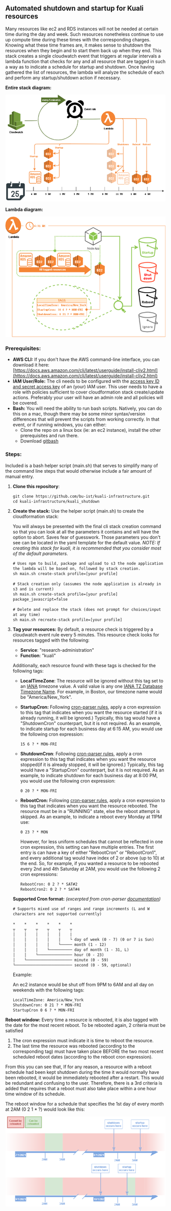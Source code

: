 ## Automated shutdown and startup for Kuali resources

Many resources like ec2 and RDS instances will not be needed at certain time during the day and week.
Such resources nonetheless continue to use up compute time during these times with the corresponding charges.
Knowing what these time frames are, it makes sense to shutdown the resources when they begin and to start them back up when they end.
This stack creates a single cloudwatch event that triggers at regular intervals a lambda function that checks for any and all resource that are tagged in such a way as to indicate a schedule for startup and shutdown.
Once having gathered the list of resources, the lambda will analyze the schedule of each and perform any startup/shutdown action if necessary.

**Entire stack diagram:**

![process](../lambda/shutdown_scheduler/process.png)

**Lambda diagram:**

![lambda](../lambda/shutdown_scheduler/lambda.png)

### Prerequisites:

- **AWS CLI:** 
  If you don't have the AWS command-line interface, you can download it here:
  [https://docs.aws.amazon.com/cli/latest/userguide/install-cliv2.html](https://docs.aws.amazon.com/cli/latest/userguide/install-cliv2.html)
- **IAM User/Role:**
  The cli needs to be configured with the [access key ID and secret access key](https://docs.aws.amazon.com/general/latest/gr/aws-sec-cred-types.html#access-keys-and-secret-access-keys) of an (your) IAM user. This user needs to have a role with policies sufficient to cover cloudformation stack create/update actions. Preferably your user will have an admin role and all policies will be covered.
- **Bash:**
  You will need the ability to run bash scripts. Natively, you can do this on a mac, though there may be some minor syntax/version differences that will prevent the scripts from working correctly. In that event, or if running windows, you can either:
  - Clone the repo on a linux box (ie: an ec2 instance), install the other prerequisites and run there.
  - Download [gitbash](https://git-scm.com/downloads)



### Steps:

Included is a bash helper script (main.sh) that serves to simplify many of the command line steps that would otherwise include a fair amount of manual entry. 

1. **Clone this repository**:

   ```
   git clone https://github.com/bu-ist/kuali-infrastructure.git
   cd kuali-infrastructure/kuali_shutdown
   ```

2. **Create the stack:**
   Use the helper script (main.sh) to create the cloudformation stack:

   You will always be presented with the final cli stack creation command so that you can look at all the parameters it contains and will have the option to abort. Saves fear of guesswork. Those parameters you don't see can be located in the yaml template for the default value.
   *NOTE: If creating this stack for kuali, it is recommended that you consider most of the default parameters.*

   ```
   # Uses npm to build, package and upload to s3 the node application the lambda will be based on, followed by stack creation.
   sh main.sh create-stack profile=[your profile]
   
   # Stack creation only (assumes the node application is already in s3 and is current)
   sh main.sh create-stack profile=[your profile] package_javascript=false
   
   # Delete and replace the stack (does not prompt for choices/input at any time)
   sh main.sh recreate-stack profile=[your profile]
   ```

3. **Tag your resources:**
   By default, a resource check is triggered by a cloudwatch event rule every 5 minutes.
   This resource check looks for resources tagged with the following:

   - **Service**: "research-administration"
   - **Function**: "kuali"

   Additionally, each resource found with these tags is checked for the following tags:

   - **LocalTimeZone**:
     The resource will be ignored without this tag set to an [IANA](https://www.iana.org/time-zones) timezone value. A valid value is any one [IANA TZ Database Timezone Name](https://en.wikipedia.org/wiki/List_of_tz_database_time_zones).
     For example, in Boston, our timezone name would be "America/New_York".

   - **StartupCron:**
     Following [cron-parser rules](https://www.npmjs.com/package/cron-parser), apply a cron expression to this tag that indicates when you want the resource started (if it is already running, it will be ignored.) Typically, this tag would have a "ShutdownCron" counterpart, but it is not required.
     As an example, to indicate startup for each business day at 6:15 AM, you would use the following cron expression:

     ```
     15 6 ? * MON-FRI
     ```

   - **ShutdownCron**:
     Following [cron-parser rules](https://www.npmjs.com/package/cron-parser), apply a cron expression to this tag that indicates when you want the resource stopped(if it is already stopped, it will be ignored.) Typically, this tag would have a "StartupCron" counterpart, but it is not required.
     As an example, to indicate shutdown for each business day at 8:00 PM, you would use the following cron expression: 

     ```
     0 20 ? * MON-FRI
     ```

   - **RebootCron:**
     Following [cron-parser rules](https://www.npmjs.com/package/cron-parser), apply a cron expression to this tag that indicates when you want the resource rebooted. The resource must be in a "RUNNING" state, else the reboot attempt is skipped. As an example, to indicate a reboot every Monday at 11PM use:

     ```
     0 23 ? * MON
     ```

     However, for less uniform schedules that cannot be reflected in one cron expression, this setting can have multiple entries. The first entry is can  have a key of either "RebootCron" or "RebootCron1", and every additional tag would have index of 2 or above (up to 10) at the end. So, for example, if you wanted a resource to be rebooted every 2nd and 4th Saturday at 2AM, you would use the following 2 cron expressions:

     ```
     RebootCron: 0 2 ? * SAT#2
     RebootCron2: 0 2 ? * SAT#4
     ```

   

   **Supported Cron format:** *(excerpted from cron-parser [documentation](https://www.npmjs.com/package/cron-parser))*

   ```
   # Supports mixed use of ranges and range increments (L and W characters are not supported currently)
   
   *    *    *    *    *    *
   ┬    ┬    ┬    ┬    ┬    ┬
   │    │    │    │    │    |
   │    │    │    │    │    └ day of week (0 - 7) (0 or 7 is Sun)
   │    │    │    │    └───── month (1 - 12)
   │    │    │    └────────── day of month (1 - 31, L)
   │    │    └─────────────── hour (0 - 23)
   │    └──────────────────── minute (0 - 59)
   └───────────────────────── second (0 - 59, optional)
   ```

   Example:

   An ec2 instance would be shut off from 9PM to 6AM and all day on weekends with the following tags:

   ```
   LocalTimeZone: America/New_York
   ShutdownCron: 0 21 ? * MON-FRI
   StartupCron 0 6 ? * MON-FRI
   ```

   

**Reboot window:**
Every time a resource is rebooted, it is also tagged with the date for the most recent reboot.
To be rebooted again, 2 criteria must be satisfied

1. The cron expression must indicate it is time to reboot the resource.
2. The last time the resource was rebooted (according to the corresponding tag) must have taken place BEFORE the two most recent scheduled reboot dates (according to the reboot cron expression).

From this you can see that, If for any reason, a resource with a reboot schedule had been kept shutdown during the time it would normally have been rebooted, it would be immediately rebooted after a restart. This would be redundant and confusing to the user.
Therefore, there is a 3rd criteria is added that requires that a reboot must also take place within a one hour time window of its schedule.

The reboot window for a schedule that specifies the 1st day of every month at 2AM (0 2 1 * ?) would look like this:

![reboot](../lambda/shutdown_scheduler/reboot.png)
